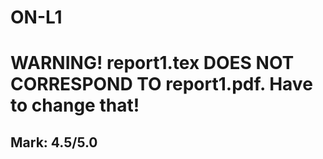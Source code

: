 # ON-L1
# WARNING! report1.tex DOES NOT CORRESPOND TO report1.pdf. Have to change that!
## Mark: 4.5/5.0
